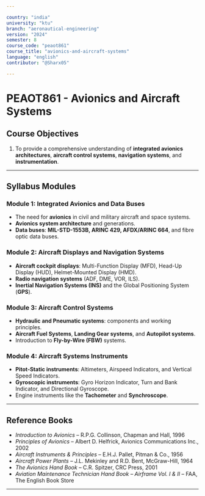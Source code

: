 ```yaml
---

country: "india"
university: "ktu"
branch: "aeronautical-engineering"
version: "2024"
semester: 8
course_code: "peaot861"
course_title: "avionics-and-aircraft-systems"
language: "english"
contributor: "@Sharx05"

---
```


# PEAOT861 - Avionics and Aircraft Systems

## Course Objectives

1.  To provide a comprehensive understanding of **integrated avionics architectures**, **aircraft control systems**, **navigation systems**, and **instrumentation**.

---

## Syllabus Modules

### Module 1: Integrated Avionics and Data Buses

-   The need for **avionics** in civil and military aircraft and space systems.
-   **Avionics system architecture** and generations.
-   **Data buses**: **MIL-STD-1553B, ARINC 429, AFDX/ARINC 664**, and fibre optic data buses.

### Module 2: Aircraft Displays and Navigation Systems

-   **Aircraft cockpit displays**: Multi-Function Display (MFD), Head-Up Display (HUD), Helmet-Mounted Display (HMD).
-   **Radio navigation systems** (ADF, DME, VOR, ILS).
-   **Inertial Navigation Systems (INS)** and the Global Positioning System (**GPS**).

### Module 3: Aircraft Control Systems

-   **Hydraulic and Pneumatic systems**: components and working principles.
-   **Aircraft Fuel Systems**, **Landing Gear systems**, and **Autopilot systems**.
-   Introduction to **Fly-by-Wire (FBW)** systems.

### Module 4: Aircraft Systems Instruments

-   **Pitot-Static instruments**: Altimeters, Airspeed Indicators, and Vertical Speed Indicators.
-   **Gyroscopic instruments**: Gyro Horizon Indicator, Turn and Bank Indicator, and Directional Gyroscope.
-   Engine instruments like the **Tachometer** and **Synchroscope**.

---

## Reference Books

-   *Introduction to Avionics* – R.P.G. Collinson, Chapman and Hall, 1996
-   *Principles of Avionics* – Albert D. Helfrick, Avionics Communications Inc., 2002
-   *Aircraft Instruments & Principles* – E.H.J. Pallet, Pitman & Co., 1956
-   *Aircraft Power Plants* – J.L. Mekinley and R.D. Bent, McGraw-Hill, 1964
-   *The Avionics Hand Book* – C.R. Spitzer, CRC Press, 2001
-   *Aviation Maintenance Technician Hand Book – Airframe Vol. I & II* – FAA, The English Book Store

---
